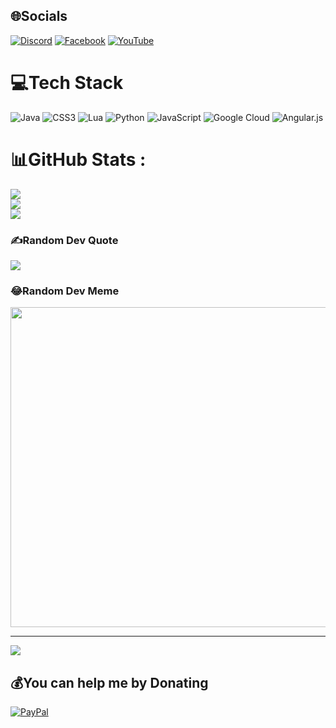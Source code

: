 
## 🌐Socials
[![Discord](https://img.shields.io/badge/Discord-%237289DA.svg?logo=discord&logoColor=white)](htttps://discord.gg/https://discord.gg/sUjrfEJYhv) [![Facebook](https://img.shields.io/badge/Facebook-%231877F2.svg?logo=Facebook&logoColor=white)](https://facebook.com/https://www.facebook.com/hoanganh.imharbl.05) [![YouTube](https://img.shields.io/badge/YouTube-%23FF0000.svg?logo=YouTube&logoColor=white)](https://youtube.com/c/https://www.youtube.com/@Imharbl) 

# 💻Tech Stack
![Java](https://img.shields.io/badge/java-%23ED8B00.svg?style=for-the-badge&logo=java&logoColor=white) ![CSS3](https://img.shields.io/badge/css3-%231572B6.svg?style=for-the-badge&logo=css3&logoColor=white) ![Lua](https://img.shields.io/badge/lua-%232C2D72.svg?style=for-the-badge&logo=lua&logoColor=white) ![Python](https://img.shields.io/badge/python-3670A0?style=for-the-badge&logo=python&logoColor=ffdd54) ![JavaScript](https://img.shields.io/badge/javascript-%23323330.svg?style=for-the-badge&logo=javascript&logoColor=%23F7DF1E) ![Google Cloud](https://img.shields.io/badge/Google%20Cloud-%234285F4.svg?style=for-the-badge&logo=google-cloud&logoColor=white) ![Angular.js](https://img.shields.io/badge/angular.js-%23E23237.svg?style=for-the-badge&logo=angularjs&logoColor=white)
# 📊GitHub Stats :
![](https://github-readme-stats.vercel.app/api?username=DNHA05&theme=radical&hide_border=false&include_all_commits=false&count_private=false)<br/>
![](https://github-readme-streak-stats.herokuapp.com/?user=DNHA05&theme=radical&hide_border=false)<br/>
![](https://github-readme-stats.vercel.app/api/top-langs/?username=DNHA05&theme=radical&hide_border=false&include_all_commits=false&count_private=false&layout=compact)

### ✍️Random Dev Quote
![](https://quotes-github-readme.vercel.app/api?type=horizontal&theme=radical)

### 😂Random Dev Meme
<img src="https://random-memer.herokuapp.com/" width="512px"/>

---
[![](https://visitcount.itsvg.in/api?id=DNHA05&icon=0&color=0)](https://visitcount.itsvg.in)

  ## 💰You can help me by Donating
  [![PayPal](https://img.shields.io/badge/PayPal-00457C?style=for-the-badge&logo=paypal&logoColor=white)](https://paypal.me/https://www.paypal.com/paypalme/my/settings?flow=cmV0dXJuVXJsPWh0dHBzOi8vd3d3LnBheXBhbC5jb20vbXlhY2NvdW50L3RyYW5zZmVyL2hvbWVwYWdlL3JlcXVlc3QmY2FuY2VsVXJsPWh0dHBzOi8vd3d3LnBheXBhbC5jb20vbXlhY2NvdW50L3RyYW5zZmVyL2hvbWVwYWdlL3JlcXVlc3Q=) 

  <!-- Proudly created with GPRM ( https://gprm.itsvg.in ) -->
  
